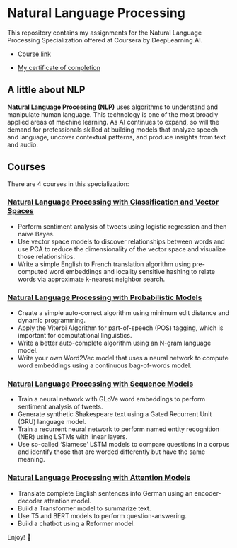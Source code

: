 # Natural Language Processing

This repository contains my assignments for the Natural Language Processing Specialization offered at Coursera by DeepLearning.AI.

* [Course link](https://www.coursera.org/specializations/natural-language-processing)

* [My certificate of completion](https://www.coursera.org/account/accomplishments/specialization/DBUATMFKTXK6)

## A little about NLP

**Natural Language Processing (NLP)** uses algorithms to understand and manipulate human language. This technology is one of the most broadly applied areas of machine learning. As AI continues to expand, so will the demand for professionals skilled at building models that analyze speech and language, uncover contextual patterns, and produce insights from text and audio.

## Courses

There are 4 courses in this specialization:

### [Natural Language Processing with Classification and Vector Spaces](classification_and_vector_spaces/)

* Perform sentiment analysis of tweets using logistic regression and then naïve Bayes.
* Use vector space models to discover relationships between words and use PCA to reduce the dimensionality of the vector space and visualize those relationships.
* Write a simple English to French translation algorithm using pre-computed word embeddings and locality sensitive hashing to relate words via approximate k-nearest neighbor search.

### [Natural Language Processing with Probabilistic Models](probabilistic_models/)

* Create a simple auto-correct algorithm using minimum edit distance and dynamic programming.
* Apply the Viterbi Algorithm for part-of-speech (POS) tagging, which is important for computational linguistics.
* Write a better auto-complete algorithm using an N-gram language model.
* Write your own Word2Vec model that uses a neural network to compute word embeddings using a continuous bag-of-words model.

### [Natural Language Processing with Sequence Models](sequence_models/)

* Train a neural network with GLoVe word embeddings to perform sentiment analysis of tweets.
* Generate synthetic Shakespeare text using a Gated Recurrent Unit (GRU) language model.
* Train a recurrent neural network to perform named entity recognition (NER) using LSTMs with linear layers.
* Use so-called ‘Siamese’ LSTM models to compare questions in a corpus and identify those that are worded differently but have the same meaning.

### [Natural Language Processing with Attention Models](attention_models/)

* Translate complete English sentences into German using an encoder-decoder attention model.
* Build a Transformer model to summarize text.
* Use T5 and BERT models to perform question-answering.
* Build a chatbot using a Reformer model.

Enjoy! :slightly_smiling_face:
